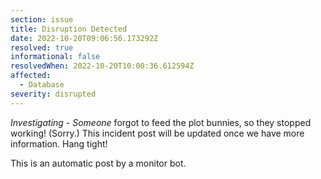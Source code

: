 ```yaml
---
section: issue
title: Disruption Detected
date: 2022-10-20T09:06:56.173292Z
resolved: true
informational: false
resolvedWhen: 2022-10-20T10:00:36.612594Z
affected:
  - Database
severity: disrupted
---
```

*Investigating* - _Someone_ forgot to feed the plot bunnies, so they stopped working! (Sorry.) This incident post will be updated once we have more information. Hang tight!

This is an automatic post by a monitor bot.
        
